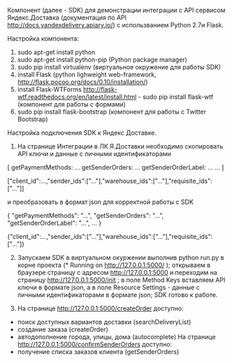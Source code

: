 Компонент (далее - SDK) для демонстрации интеграции с API сервисом Яндекс.Доставка (документация по API http://docs.yandexdelivery.apiary.io/) с использванием Python 2.7и Flask.

Настройка компонента:
1. sudo apt-get install python
2. sudo apt-get install python-pip (Python package manager)
3. sudo pip install virtualenv (виртуальное окружение для работы SDK)
4. install Flask (python lighweight web-framework, http://flask.pocoo.org/docs/0.10/installation/)
5. install Flask-WTForms http://flask-wtf.readthedocs.org/en/latest/install.html - sudo pip install flask-wtf (компонент для работы с формами)
6. sudo pip install flask-bootstrap (компонент для работы с Twitter Bootstrap)

Настройка подключения SDK к Яндекс Доставке.
1. На странице Интеграции в ЛК Я.Доставки необходимо скопировать API ключи и данные с личными идентификаторами

[
getPaymentMethods: ...
getSenderOrders: ...
getSenderOrderLabel: ...
...
]

["client_id":...,"sender_ids":["..."],"warehouse_ids":["..."],"requisite_ids":["..."]]

и преобразовать в формат json для корректной работы с SDK

{
  "getPaymentMethods": "...",
  "getSenderOrders": "...",
  "getSenderOrderLabel": "...",
  ...
}

{"client_id":...,"sender_ids":["..."],"warehouse_ids":["..."],"requisite_ids":["..."]}

2. Запускаем SDK в виртуальном окуржении выполнив python run.py в корне проекта (* Running on http://127.0.0.1:5000/ ); 
открываем в браузере страницу с адресом http://127.0.0.1:5000 и переходим на страницу http://127.0.0.1:5000/init ;
в поле Method Keys вставляем API ключи в формате json, а в поле Resource Settings - данные с личными идентификаторами в формате json;
SDK готово к работе.

3. На странице http://127.0.0.1:5000/createOrder доступно: 
- поиск доступных вариантов доставки (searchDeliveryList) 
- создание заказа (createOrder)
- автодополнение города, улицы, дома (autocomplete)
   На странице http://127.0.0.1:5000/confirmSenderOrders доступно:
- получение списка заказов клиента (getSenderOrders)
